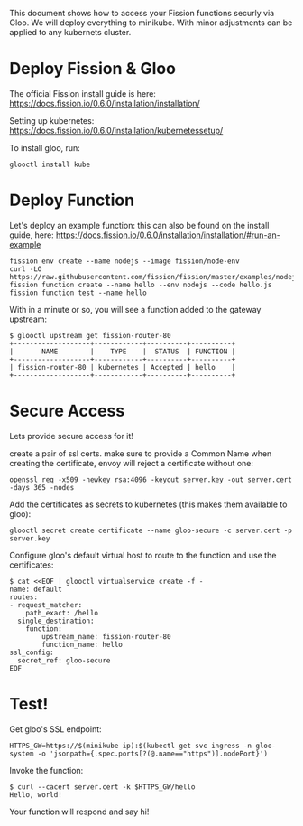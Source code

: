 This document shows how to access your Fission functions securly via Gloo. We will deploy everything
to minikube. With minor adjustments can be applied to any kubernets cluster.

# Deploy Fission & Gloo
The official Fission install guide is here: https://docs.fission.io/0.6.0/installation/installation/

Setting up kubernetes: https://docs.fission.io/0.6.0/installation/kubernetessetup/


To install gloo, run:
```
glooctl install kube 
```

# Deploy Function

Let's deploy an example function: this can also be found on the install guide, here: https://docs.fission.io/0.6.0/installation/installation/#run-an-example

```
fission env create --name nodejs --image fission/node-env
curl -LO https://raw.githubusercontent.com/fission/fission/master/examples/nodejs/hello.js
fission function create --name hello --env nodejs --code hello.js
fission function test --name hello
```

With in a minute or so, you will see a function added to the gateway upstream:
```
$ glooctl upstream get fission-router-80
+-------------------+------------+----------+----------+
|       NAME        |    TYPE    |  STATUS  | FUNCTION |
+-------------------+------------+----------+----------+
| fission-router-80 | kubernetes | Accepted | hello    |
+-------------------+------------+----------+----------+

```

# Secure Access
Lets provide secure access for it!

create a pair of ssl certs. make sure to provide a Common Name when creating the certificate, 
envoy will reject a certificate without one:
```
openssl req -x509 -newkey rsa:4096 -keyout server.key -out server.cert -days 365 -nodes
```

Add the certificates as secrets to kubernetes (this makes them available to gloo):
```
glooctl secret create certificate --name gloo-secure -c server.cert -p server.key
```

Configure gloo's default virtual host to route to the function and use the certificates:
```
$ cat <<EOF | glooctl virtualservice create -f -
name: default
routes:
- request_matcher:
    path_exact: /hello
  single_destination:
    function:
        upstream_name: fission-router-80
        function_name: hello
ssl_config:
  secret_ref: gloo-secure
EOF
```


# Test!

Get gloo's SSL endpoint:
```
HTTPS_GW=https://$(minikube ip):$(kubectl get svc ingress -n gloo-system -o 'jsonpath={.spec.ports[?(@.name=="https")].nodePort}')
```

Invoke the function:
```
$ curl --cacert server.cert -k $HTTPS_GW/hello
Hello, world!
```

Your function will respond and say hi!
